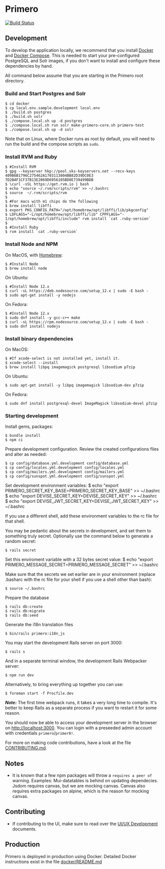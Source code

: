 Primero
========
[![Build Status](https://api.travis-ci.org/primeroIMS/primero.svg?branch=master)](https://travis-ci.org/primeroIMS/primero/branches)


## Development

To develop the application locally, we recommend that you install [Docker](https://docs.docker.com/install/)
and [Docker Compose](https://docs.docker.com/compose/install/). This is needed to start your pre-configured
PostgreSQL and Solr images, if you don't want to install and configure these dependencies by hand.

All command below assume that you are starting in the Primero root directory.

### Build and Start Postgres and Solr

    $ cd docker
    $ cp local.env.sample.development local.env
    $ ./build.sh postgres
    $ ./build.sh solr
    $ ./compose.local.sh up -d postgres
    $ ./compose.local.sh run solr make-primero-core.sh primero-test
    $ ./compose.local.sh up -d solr

Note that on Linux, where Docker runs as root by default,
you will need to run the build and the compose scripts as `sudo`.

### Install RVM and Ruby

    $ #Install RVM
    $ gpg --keyserver hkp://pool.sks-keyservers.net --recv-keys 409B6B1796C275462A1703113804BB82D39DC0E3 7D2BAF1CF37B13E2069D6956105BD0E739499BDB
    $ \curl -sSL https://get.rvm.io | bash
    $ echo "source ~/.rvm/scripts/rvm" >> ~/.bashrc
    $ source  ~/.rvm/scripts/rvm
    $
    $ #For macs with m1 chips do the following
    $ brew install libffi
    $ export PKG_CONFIG_PATH="/opt/homebrew/opt/libffi/lib/pkgconfig" 
    $ LDFLAGS="-L/opt/homebrew/opt/libffi/lib" CPPFLAGS="-I/opt/homebrew/opt/libffi/include" rvm install `cat .ruby-version`
    $
    $ #Install Ruby
    $ rvm install `cat .ruby-version`

### Install Node and NPM

On MacOS, with [Homebrew](https://brew.sh):

    $ #Install Node
    $ brew install node

On Ubuntu:

    $ #Install Node 12.x
    $ curl -sL https://deb.nodesource.com/setup_12.x | sudo -E bash -
    $ sudo apt-get install -y nodejs

On Fedora:

    $ #Install Node 12.x
    $ sudo dnf install -y gcc-c++ make
    $ curl -sL https://rpm.nodesource.com/setup_12.x | sudo -E bash -
    $ sudo dnf install nodejs

### Install binary dependencies

On MacOS:

    $ #If xcode-select is not installed yet, install it.
    $ xcode-select --install
    $ brew install libpq imagemagick postgresql libsodium p7zip

On Ubuntu:

    $ sudo apt-get install -y libpq imagemagick libsodium-dev p7zip

On Fedora:

    $ sudo dnf install postgresql-devel ImageMagick libsodium-devel p7zip

### Starting development

Install  gems, packages:

    $ bundle install
    $ npm ci

Prepare development configuration. Review the created configurations files and alter as needed:

    $ cp config/database.yml.development config/database.yml
    $ cp config/locales.yml.development config/locales.yml
    $ cp config/mailers.yml.development config/mailers.yml
    $ cp config/sunspot.yml.development config/sunspot.yml

Set development environment variables:
    $ echo "export PRIMERO_SECRET_KEY_BASE=PRIMERO_SECRET_KEY_BASE" >> ~/.bashrc
    $ echo "export DEVISE_SECRET_KEY=DEVISE_SECRET_KEY" >> ~/.bashrc
    $ echo "export DEVISE_JWT_SECRET_KEY=DEVISE_JWT_SECRET_KEY" >> ~/.bashrc

If you use a different shell, add these environment variables to the rc file for that shell.

You may be pedantic about the secrets in development, and set them to something truly secret.
Optionally use the command below to generate a random secret:

    $ rails secret

Set this enviroment variable with a 32 bytes secret value:
    $ echo "export PRIMERO_MESSAGE_SECRET=PRIMERO_MESSAGE_SECRET" >> ~/.bashrc

Make sure that the secrets we set earlier are in your environment (replace .basharc with the rc file for your shell if you use a shell other than bash):

    $ source ~/.bashrc

Prepare the database

    $ rails db:create
    $ rails db:migrate
    $ rails db:seed

Generate the i18n translation files

    $ bin/rails primero:i18n_js

You may start the development Rails server on port 3000:

    $ rails s

And in a separate terminal window, the development Rails Webpacker server:

    $ npm run dev

Alternatively, to bring everything up together you can use:

    $ foreman start -f Procfile.dev

***Note:*** The first time webpack runs, it takes a very long time to compile.
It's better to keep Rails as a separate process if you want to restart it for some reason.


You should now be able to access your development server in the browser on [http://localhost:3000](http://localhost:3000).
You can login with a preseeded admin account with credentials `primero`/`primer0!`.

For more on making code contributions, have a look at the file [CONTRIBUTING.md](CONTRIBUTING.md).

## Notes

- It is known that a few npm packages will throw a `requires a peer of` warning. Examples: Mui-datatables is behind on updating dependecies. Jsdom requires canvas, but we are mocking canvas. Canvas also requires extra packages on alpine, which is the reason for mocking canvas.

## Contributing
- If contributing to the UI, make sure to read over the [UI/UX Development](doc/ui_ux.md) documents.

## Production

Primero is deployed in production using Docker. Detailed Docker instructions exist in the file [docker/README.md](docker/README.md)
